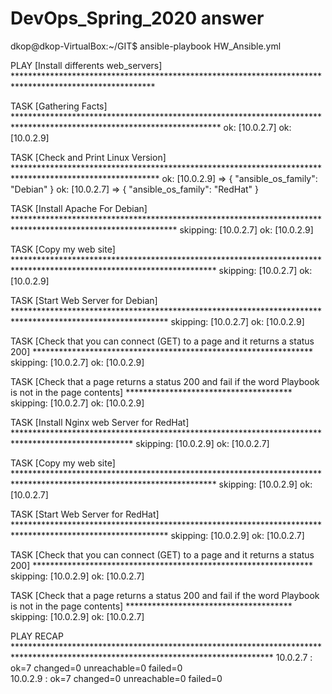 # DevOps_Spring_2020 answer

dkop@dkop-VirtualBox:~/GIT$ ansible-playbook HW_Ansible.yml 

PLAY [Install differents web_servers] ********************************************************************************************************

TASK [Gathering Facts] ***********************************************************************************************************************
ok: [10.0.2.7]
ok: [10.0.2.9]

TASK [Check and Print Linux Version] *********************************************************************************************************
ok: [10.0.2.9] => {
    "ansible_os_family": "Debian"
}
ok: [10.0.2.7] => {
    "ansible_os_family": "RedHat"
}

TASK [Install Apache For Debian] *************************************************************************************************************
skipping: [10.0.2.7]
ok: [10.0.2.9]

TASK [Copy my web site] **********************************************************************************************************************
skipping: [10.0.2.7]
ok: [10.0.2.9]

TASK [Start Web Server for Debian] ***********************************************************************************************************
skipping: [10.0.2.7]
ok: [10.0.2.9]

TASK [Check that you can connect (GET) to a page and it returns a status 200] ****************************************************************
skipping: [10.0.2.7]
ok: [10.0.2.9]

TASK [Check that a page returns a status 200 and fail if the word Playbook is not in the page contents] **************************************
skipping: [10.0.2.7]
ok: [10.0.2.9]

TASK [Install Nginx web Server for RedHat] ***************************************************************************************************
skipping: [10.0.2.9]
ok: [10.0.2.7]

TASK [Copy my web site] **********************************************************************************************************************
skipping: [10.0.2.9]
ok: [10.0.2.7]

TASK [Start Web Server for RedHat] ***********************************************************************************************************
skipping: [10.0.2.9]
ok: [10.0.2.7]

TASK [Check that you can connect (GET) to a page and it returns a status 200] ****************************************************************
skipping: [10.0.2.9]
ok: [10.0.2.7]

TASK [Check that a page returns a status 200 and fail if the word Playbook is not in the page contents] **************************************
skipping: [10.0.2.9]
ok: [10.0.2.7]

PLAY RECAP ***********************************************************************************************************************************
10.0.2.7                   : ok=7    changed=0    unreachable=0    failed=0   
10.0.2.9                   : ok=7    changed=0    unreachable=0    failed=0 

